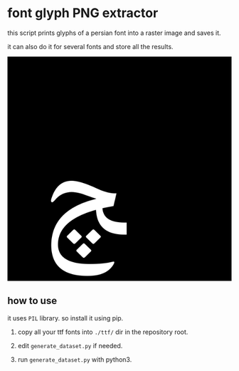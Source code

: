 # font glyph PNG extractor

this script prints glyphs of a persian font into a raster image and saves it.

it can also do it for several fonts and store all the results.

![output sample](logo.png)

## how to use


it uses `PIL` library. so install it using pip.

1. copy all your ttf fonts into `./ttf/` dir in the repository root.

2. edit `generate_dataset.py` if needed.

3. run `generate_dataset.py` with python3.

